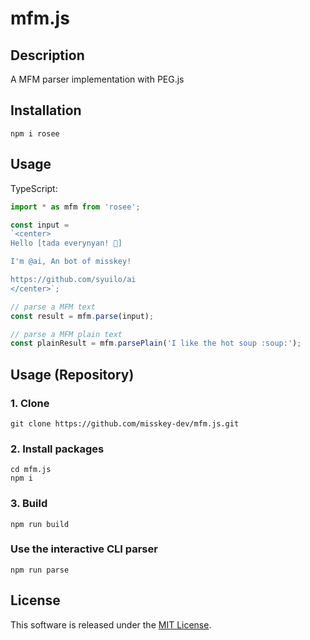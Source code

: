 # mfm.js
## Description
A MFM parser implementation with PEG.js

## Installation
```
npm i rosee
```

## Usage
TypeScript:  
```ts
import * as mfm from 'rosee';

const input =
`<center>
Hello [tada everynyan! 🎉]

I'm @ai, An bot of misskey!

https://github.com/syuilo/ai
</center>`;

// parse a MFM text
const result = mfm.parse(input);

// parse a MFM plain text
const plainResult = mfm.parsePlain('I like the hot soup :soup:​');
```

## Usage (Repository)
### 1. Clone
```
git clone https://github.com/misskey-dev/mfm.js.git
```

### 2. Install packages
```
cd mfm.js
npm i
```

### 3. Build
```
npm run build
```

### Use the interactive CLI parser
```
npm run parse
```

## License
This software is released under the [MIT License](LICENSE).  
